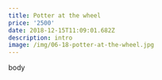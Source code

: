 ```yaml
---
title: Potter at the wheel
price: '2500'
date: 2018-12-15T11:09:01.682Z
description: intro
image: /img/06-18-potter-at-the-wheel.jpg
---
```

body
